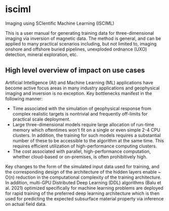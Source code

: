 # isciml
Imaging using SCIentific Machine Learning (ISCIML)

This is a user manual for generating training data for three-dimensional imaging via inversion of magnetic data. The method is general, and can be applied to many practical scenarios including, but not limited to, imaging onshore and offshore buried pipelines, unexploded ordnance (UXO) detection, mineral exploration, etc.

## High level overview of impact on use cases
Artificial Intelligence (AI) and Machine Learning (ML) applications have become active focus areas in many industry applications and geophysical imaging and inversion is no exception. Key bottlenecks manifest in the following manner:

- Time associated with the simulation of geophysical response from complex realistic targets is nontrivial and frequently off-limits for practical scale deployment.
- Large three-dimensional models require large allocation of run-time memory which oftentimes won’t fit on a single or even simple 2-4 CPU clusters. In addition, the training for such models requires a substantial number of these to be accessible to the algorithm at the same time. This requires efficient utilization of high-performance computing clusters.
- The cost associated with parallel, high-performance computation, whether cloud-based or on-premises, is often prohibitively high.

Key changes to the form of the simulated input data used for training, and the corresponding design of the architecture of the hidden layers enable ~ O(n) reduction in the computational complexity of the training architecture. In addition, multi-GPU Distributed Deep Learning (DDL) algorithms (Balu et al. 2021) optimized specifically for machine learning problems are deployed for rapid training of the preferred deep learning architecture which is then used for predicting the expected subsurface material property via inference on actual field data. 

```shell
```